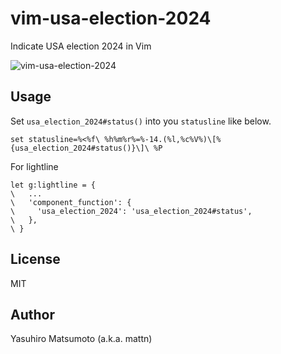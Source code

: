 # vim-usa-election-2024

Indicate USA election 2024 in Vim

![vim-usa-election-2024](https://github.com/mattn/vim-usa-election-2024/blob/main/misc/screenshot.png?raw=true)

## Usage

Set `usa_election_2024#status()` into you `statusline` like below.

```vim
set statusline=%<%f\ %h%m%r%=%-14.(%l,%c%V%)\[%{usa_election_2024#status()}\]\ %P
```

For lightline

```vim
let g:lightline = {
\   ...
\   'component_function': {
\     'usa_election_2024': 'usa_election_2024#status',
\   },
\ }
```

## License

MIT

## Author

Yasuhiro Matsumoto (a.k.a. mattn)
